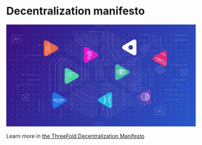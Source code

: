# Decentralization manifesto

![](img/manifesto.png)

Learn more in [the ThreeFold Decentralization Manifesto](https://wiki.threefold.io/threefold_decentralization_manifesto_v_2_0_1.pdf)

<!-- ```pdf
Learn more in [the ThreeFold Decentralization Manifesto](https://wiki2.threefold.io/threefold_decentralization_manifesto_v_2_0_1.pdf)
``` -->

<!-- ### Information hosted on

- The pdf of the manifesto is hosted on: https://github.com/threefoldfoundation/info_foundation
- Disclaimers on: https://github.com/threefoldfoundation/info_threefold/tree/development/src/disclaimers
 -->
